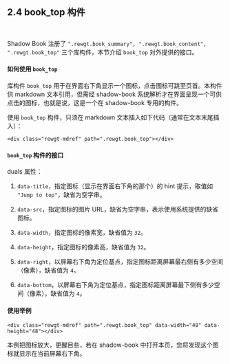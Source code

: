 2.4 book_top 构件
----------------

&nbsp;

Shadow Book 注册了 `".rewgt.book_summary", ".rewgt.book_content", ".rewgt.book_top"` 三个库构件，本节介绍 `book_top` 对外提供的接口。

#### 如何使用 `book_top`

库构件 `book_top` 用于在界面右下角显示一个图标，点击图标可跳至页首。本构件供 markdown 文本引用，但需经 shadow-book 系统解析才在界面呈现一个可供点击的图标，也就是说，这是一个在 shadow-book 专用的构件。

使用 `book_top` 构件，只须在 markdown 文本插入如下代码（通常在文本末尾插入）：

```
<div class="rewgt-mdref" path=".rewgt.book_top"></div>
```

#### `book_top` 构件的接口

duals 属性：

1. `data-title`，指定图标（显示在界面右下角的那个）的 hint 提示，取值如 `"Jump to top"`，缺省为空字串。

2. `data-src`，指定图标的图片 URL，缺省为空字串，表示使用系统提供的缺省图标。

3. `data-width`，指定图标的像素宽，缺省值为 `32`。

4. `data-height`，指定图标的像素高，缺省值为 `32`。

5. `data-right`，以屏幕右下角为定位基点，指定图标距离屏幕最右侧有多少空间（像素），缺省值为 `4`。

6. `data-bottom`，以屏幕右下角为定位基点，指定图标距离屏幕最下侧有多少空间（像素），缺省值为 `4`。

#### 使用举例

```
<div class="rewgt-mdref" path=".rewgt.book_top" data-width="48" data-height="48"></div>
```

本例把图标放大，更醒目些，若在 shadow-book 中打开本页，您将发现这个图标就显示在当前屏幕右下角。

<div class="rewgt-mdref" path=".rewgt.book_top" data-width="48" data-height="48"></div>

&nbsp;
